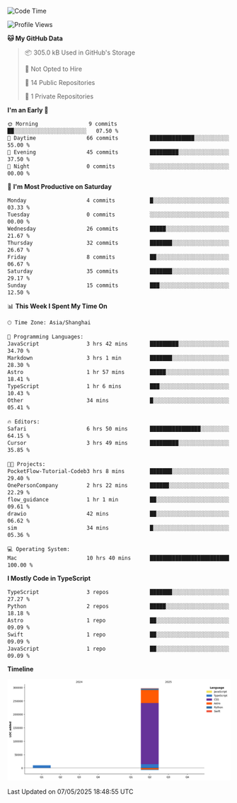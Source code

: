 <!--
**PascalDai/PascalDai** is a ✨ _special_ ✨ repository because its `README.md` (this file) appears on your GitHub profile.

Here are some ideas to get you started:

- 🔭 I’m currently working on ...
- 🌱 I’m currently learning ...
- 👯 I’m looking to collaborate on ...
- 🤔 I’m looking for help with ...
- 💬 Ask me about ...
- 📫 How to reach me: ...
- 😄 Pronouns: ...
- ⚡ Fun fact: ...
-->

<!--START_SECTION:waka-->
![Code Time](http://img.shields.io/badge/Code%20Time-1%2C030%20hrs%2039%20mins-blue)

![Profile Views](http://img.shields.io/badge/Profile%20Views-0-blue)

**🐱 My GitHub Data** 

> 📦 305.0 kB Used in GitHub's Storage 
 > 
> 🚫 Not Opted to Hire
 > 
> 📜 14 Public Repositories 
 > 
> 🔑 1 Private Repositories 
 > 
**I'm an Early 🐤** 

```text
🌞 Morning                9 commits           ██░░░░░░░░░░░░░░░░░░░░░░░   07.50 % 
🌆 Daytime                66 commits          ██████████████░░░░░░░░░░░   55.00 % 
🌃 Evening                45 commits          █████████░░░░░░░░░░░░░░░░   37.50 % 
🌙 Night                  0 commits           ░░░░░░░░░░░░░░░░░░░░░░░░░   00.00 % 
```
📅 **I'm Most Productive on Saturday** 

```text
Monday                   4 commits           █░░░░░░░░░░░░░░░░░░░░░░░░   03.33 % 
Tuesday                  0 commits           ░░░░░░░░░░░░░░░░░░░░░░░░░   00.00 % 
Wednesday                26 commits          █████░░░░░░░░░░░░░░░░░░░░   21.67 % 
Thursday                 32 commits          ███████░░░░░░░░░░░░░░░░░░   26.67 % 
Friday                   8 commits           ██░░░░░░░░░░░░░░░░░░░░░░░   06.67 % 
Saturday                 35 commits          ███████░░░░░░░░░░░░░░░░░░   29.17 % 
Sunday                   15 commits          ███░░░░░░░░░░░░░░░░░░░░░░   12.50 % 
```


📊 **This Week I Spent My Time On** 

```text
🕑︎ Time Zone: Asia/Shanghai

💬 Programming Languages: 
JavaScript               3 hrs 42 mins       █████████░░░░░░░░░░░░░░░░   34.70 % 
Markdown                 3 hrs 1 min         ███████░░░░░░░░░░░░░░░░░░   28.30 % 
Astro                    1 hr 57 mins        █████░░░░░░░░░░░░░░░░░░░░   18.41 % 
TypeScript               1 hr 6 mins         ███░░░░░░░░░░░░░░░░░░░░░░   10.43 % 
Other                    34 mins             █░░░░░░░░░░░░░░░░░░░░░░░░   05.41 % 

🔥 Editors: 
Safari                   6 hrs 50 mins       ████████████████░░░░░░░░░   64.15 % 
Cursor                   3 hrs 49 mins       █████████░░░░░░░░░░░░░░░░   35.85 % 

🐱‍💻 Projects: 
PocketFlow-Tutorial-Codeb3 hrs 8 mins        ███████░░░░░░░░░░░░░░░░░░   29.40 % 
OnePersonCompany         2 hrs 22 mins       ██████░░░░░░░░░░░░░░░░░░░   22.29 % 
flow_guidance            1 hr 1 min          ██░░░░░░░░░░░░░░░░░░░░░░░   09.61 % 
drawio                   42 mins             ██░░░░░░░░░░░░░░░░░░░░░░░   06.62 % 
sim                      34 mins             █░░░░░░░░░░░░░░░░░░░░░░░░   05.36 % 

💻 Operating System: 
Mac                      10 hrs 40 mins      █████████████████████████   100.00 % 
```

**I Mostly Code in TypeScript** 

```text
TypeScript               3 repos             ███████░░░░░░░░░░░░░░░░░░   27.27 % 
Python                   2 repos             █████░░░░░░░░░░░░░░░░░░░░   18.18 % 
Astro                    1 repo              ██░░░░░░░░░░░░░░░░░░░░░░░   09.09 % 
Swift                    1 repo              ██░░░░░░░░░░░░░░░░░░░░░░░   09.09 % 
JavaScript               1 repo              ██░░░░░░░░░░░░░░░░░░░░░░░   09.09 % 
```



**Timeline**

![Lines of Code chart](https://raw.githubusercontent.com/PascalDai/PascalDai/main/assets/bar_graph.png)


 Last Updated on 07/05/2025 18:48:55 UTC
<!--END_SECTION:waka-->
